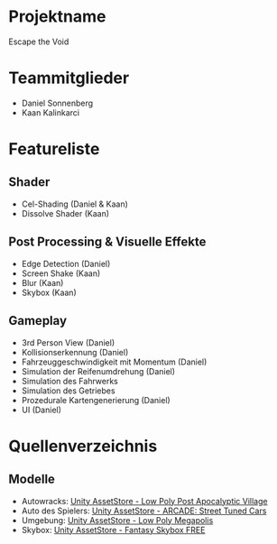 # Projektname
Escape the Void

# Teammitglieder
- Daniel Sonnenberg
- Kaan Kalinkarci

# Featureliste

## Shader
- Cel-Shading (Daniel & Kaan)
- Dissolve Shader (Kaan)

## Post Processing & Visuelle Effekte
- Edge Detection (Daniel)
- Screen Shake (Kaan)
- Blur (Kaan)
- Skybox (Kaan)

## Gameplay
- 3rd Person View (Daniel)
- Kollisionserkennung (Daniel)
- Fahrzeuggeschwindigkeit mit Momentum (Daniel)
- Simulation der Reifenumdrehung (Daniel)
- Simulation des Fahrwerks
- Simulation des Getriebes
- Prozedurale Kartengenerierung (Daniel)
- UI (Daniel)

# Quellenverzeichnis
## Modelle
- Autowracks: [Unity AssetStore - Low Poly Post Apocalyptic Village](https://assetstore.unity.com/packages/3d/environments/low-poly-post-apocalyptic-village-260914)
- Auto des Spielers: [Unity AssetStore - ARCADE: Street Tuned Cars](https://assetstore.unity.com/packages/3d/vehicles/land/arcade-street-tuned-cars-243353)
- Umgebung: [Unity AssetStore - Low Poly Megapolis](https://assetstore.unity.com/packages/3d/environments/urban/low-poly-megapolis-195499)
- Skybox: [Unity AssetStore - Fantasy Skybox FREE](https://assetstore.unity.com/packages/2d/textures-materials/sky/fantasy-skybox-free-18353)
